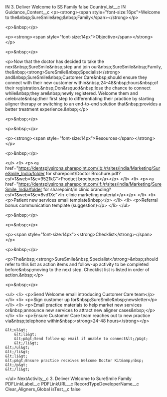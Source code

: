 <?xml version="1.0" encoding="UTF-8"?>
<CustomMetadata xmlns="http://soap.sforce.com/2006/04/metadata" xmlns:xsi="http://www.w3.org/2001/XMLSchema-instance" xmlns:xsd="http://www.w3.org/2001/XMLSchema">
    <label>IN 3. Deliver Welcome to SS Family</label>
    <protected>false</protected>
    <values>
        <field>CountryList__c</field>
        <value xsi:type="xsd:string">IN</value>
    </values>
    <values>
        <field>Guidance_Content__c</field>
        <value xsi:type="xsd:string">&lt;p&gt;&lt;strong&gt;&lt;span style=&quot;font-size:16px&quot;&gt;Welcome to the&amp;nbsp;SureSmile&amp;reg;&amp;nbsp;Family​&lt;/span&gt;&lt;/strong&gt;&lt;/p&gt;

&lt;p&gt;&amp;nbsp;&lt;/p&gt;

&lt;p&gt;&lt;strong&gt;&lt;span style=&quot;font-size:14px&quot;&gt;Objective&lt;/span&gt;&lt;/strong&gt;​&lt;/p&gt;

&lt;p&gt;&amp;nbsp;&lt;/p&gt;

&lt;p&gt;Now that the doctor has decided to take the next&amp;nbsp;SureSmile&amp;nbsp;step and join our&amp;nbsp;SureSmile&amp;nbsp;Family, the&amp;nbsp;&lt;strong&gt;SureSmile&amp;nbsp;Specialist&lt;/strong&gt; and&amp;nbsp;SureSmile&amp;nbsp;Customer Care&amp;nbsp;should ensure they connect with their new customer within&amp;nbsp;24-48&amp;nbsp;hours&amp;nbsp;of their registration.&amp;nbsp;Don&amp;rsquo;t&amp;nbsp;lose the chance to connect while&amp;nbsp;they are&amp;nbsp;newly registered. Welcome them and celebrate&amp;nbsp;their first step to differentiating their practice by starting aligner therapy or switching to an end-to-end solution that&amp;nbsp;provides a better treatment experience.&amp;nbsp;​&lt;/p&gt;

&lt;p&gt;&amp;nbsp;&lt;/p&gt;

&lt;p&gt;&amp;nbsp;&lt;/p&gt;

&lt;p&gt;&lt;strong&gt;&lt;span style=&quot;font-size:14px&quot;&gt;Resources​&lt;/span&gt;&lt;/strong&gt;&lt;/p&gt;

&lt;p&gt;&amp;nbsp;&lt;/p&gt;

&lt;ul&gt;
&lt;li&gt;
&lt;p&gt;&lt;a href=&quot;https://dentsplysirona.sharepoint.com/:b:/r/sites/India/Marketing/SureSmile_India/folder for sharepoint/Doctor Brochure.pdf?csf=1&amp;web=1&amp;e=9521kG&quot;&gt;Product brochures​&lt;/a&gt;&lt;/p&gt;
&lt;/li&gt;
&lt;li&gt;
&lt;p&gt;&lt;a href=&quot;https://dentsplysirona.sharepoint.com/:f:/r/sites/India/Marketing/SureSmile_India/folder for sharepoint/in clinic branding?csf=1&amp;web=1&amp;e=8vd1Xe&quot;&gt;In-clinic marketing material&lt;/a&gt;​&lt;/p&gt;
&lt;/li&gt;
&lt;li&gt;
&lt;p&gt;Patient new services email template&amp;nbsp;​&lt;/p&gt;
&lt;/li&gt;
&lt;li&gt;
&lt;p&gt;Referral bonus communication template (suggestion)​&lt;/p&gt;
&lt;/li&gt;
&lt;/ul&gt;

&lt;p&gt;&amp;nbsp;&lt;/p&gt;

&lt;p&gt;&amp;nbsp;&lt;/p&gt;

&lt;p&gt;&lt;span style=&quot;font-size:14px&quot;&gt;&lt;strong&gt;Checklist&lt;/strong&gt;&lt;/span&gt;&lt;/p&gt;

&lt;p&gt;&amp;nbsp;&lt;/p&gt;

&lt;p&gt;The&amp;nbsp;&lt;strong&gt;SureSmile&amp;nbsp;Specialist&lt;/strong&gt;&amp;nbsp;should refer to this list as action items and follow-up activity to be completed before&amp;nbsp;moving to the next step. Checklist list is listed in order of action.&amp;nbsp;​&lt;/p&gt;

&lt;p&gt;&amp;nbsp;&lt;/p&gt;

&lt;ul&gt;
&lt;li&gt;
&lt;p&gt;Send Welcome email introducing Customer Care team​&lt;/p&gt;
&lt;/li&gt;
&lt;li&gt;
&lt;p&gt;Sign customer up for&amp;nbsp;SureSmile&amp;nbsp;newsletter​&lt;/p&gt;
&lt;/li&gt;
&lt;li&gt;
&lt;p&gt;Email practice materials to help market new services or&amp;nbsp;announce new services to attract new aligner cases&amp;nbsp;​&lt;/p&gt;
&lt;/li&gt;
&lt;li&gt;
&lt;p&gt;Ensure Customer Care team reaches out to new practice via&amp;nbsp;telephone within&amp;nbsp;&lt;strong&gt;24-48 hours​&lt;/strong&gt;&lt;/p&gt;

	&lt;ul&gt;
		&lt;li&gt;
		&lt;p&gt;Send follow-up email if unable to connect​&lt;/p&gt;
		&lt;/li&gt;
	&lt;/ul&gt;
	&lt;/li&gt;
	&lt;li&gt;
	&lt;p&gt;Ensure practice receives Welcome Doctor Kit&amp;nbsp;​&lt;/p&gt;
	&lt;/li&gt;
&lt;/ul&gt;</value>
    </values>
    <values>
        <field>NextActivity__c</field>
        <value xsi:type="xsd:string">3. Deliver Welcome to SureSmile Family</value>
    </values>
    <values>
        <field>PDFLinkLabel__c</field>
        <value xsi:nil="true"/>
    </values>
    <values>
        <field>PDFLinkURL__c</field>
        <value xsi:nil="true"/>
    </values>
    <values>
        <field>RecordTypeDeveloperName__c</field>
        <value xsi:type="xsd:string">Clear_Aligners_Global</value>
    </values>
    <values>
        <field>isTest__c</field>
        <value xsi:type="xsd:boolean">false</value>
    </values>
</CustomMetadata>
